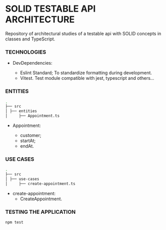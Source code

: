 # SOLID TESTABLE API ARCHITECTURE

Repository of architectural studies of a testable api with SOLID concepts in classes and TypeScript.

### TECHNOLOGIES

- DevDependencies:

  - Eslint Standard;
    To standardize formatting during development.
  - Vitest.
    Test module compatible with jest, typescript and others...

### ENTITIES

```bash
.
├── src
│ ├── entities
│     ├── Appointment.ts
```

- Appointment:

  - customer;
  - startAt;
  - endAt.

### USE CASES

```bash
.
├── src
│ ├── use-cases
│     ├── create-appointment.ts
```

- create-appointment:
  - CreateAppointment.

### TESTING THE APPLICATION

```zsh
npm test
```
